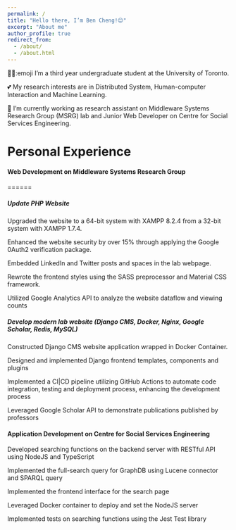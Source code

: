 ```yaml
---
permalink: /
title: "Hello there, I’m Ben Cheng!😊"
excerpt: "About me"
author_profile: true
redirect_from: 
  - /about/
  - /about.html
---
```

👨‍🎓:emoji I’m a third year undergraduate student at the University of Toronto.

💕 My research interests are in Distributed System, Human-computer Interaction and Machine Learning.

🤖 I’m currently working as research assistant on Middleware Systems Research Group (MSRG) lab and Junior Web Developer on Centre for Social Services Engineering.

<!-- 🥰 -->

Personal Experience
======

#### Web Development on Middleware Systems Research Group
======
##### Update PHP Website
Upgraded the website to a 64-bit system with XAMPP 8.2.4 from a 32-bit system with XAMPP 1.7.4.

Enhanced the website security by over 15% through applying the Google 0Auth2 verification package.

Embedded LinkedIn and Twitter posts and spaces in the lab webpage.

Rewrote the frontend styles using the SASS preprocessor and Material CSS framework.

Utilized Google Analytics API to analyze the website dataflow and viewing counts

##### Develop modern lab website (Django CMS, Docker, Nginx, Google Scholar, Redis, MySQL)
Constructed Django CMS website application wrapped in Docker Container.

Designed and implemented Django frontend templates, components and plugins

Implemented a CI|CD pipeline utilizing GitHub Actions to automate code integration, testing and deployment process, enhancing the development process

Leveraged Google Scholar API to demonstrate publications published by professors

#### Application Development on Centre for Social Services Engineering
Developed searching functions on the backend server with RESTful API using NodeJS and TypeScript

Implemented the full-search query for GraphDB using Lucene connector and SPARQL query

Implemented the frontend interface for the search page

Leveraged Docker container to deploy and set the NodeJS server

Implemented tests on searching functions using the Jest Test library
